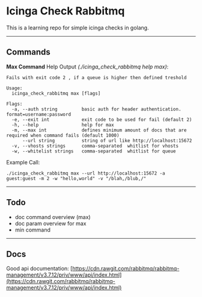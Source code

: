 # Icinga Check Rabbitmq
This is a learning repo for simple icinga checks in golang.

---
## Commands

**Max Command**
Help Output *(./icinga_check_rabbitmq help max)*:
```
Fails with exit code 2 , if a queue is higher then defined treshold

Usage:
  icinga_check_rabbitmq max [flags]

Flags:
  -a, --auth string         basic auth for header authentication. format=username:password
  -e, --exit int            exit code to be used for fail (default 2)
  -h, --help                help for max
  -m, --max int             defines minimum amount of docs that are required when command fails (default 1000)
      --url string          string of url like http://localhost:15672
  -v, --vhosts strings      comma-separated  whitlist for vhosts
  -w, --whitelist strings   comma-separated  whitlist for queue
```

Example Call:
```shell
./icinga_check_rabbitmq max --url http://localhost:15672 -a guest:guest -m 2 -w "hello,world" -v "/blah,/blub,/"
```


---

## Todo 
* doc command overview (max)
* doc param overview for max
* min command

---

## Docs
Good api documentation: [https://cdn.rawgit.com/rabbitmq/rabbitmq-management/v3.7.12/priv/www/api/index.html](https://cdn.rawgit.com/rabbitmq/rabbitmq-management/v3.7.12/priv/www/api/index.html)